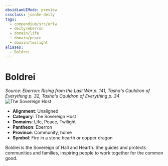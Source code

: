 ```yaml
---
obsidianUIMode: preview
cssclass: json5e-deity
tags:
  - compendium/src/erlw
  - deity/eberron
  - domain/life
  - domain/peace
  - domain/twilight
aliases:
  - Boldrei
---
```

# Boldrei
*Source: Eberron: Rising from the Last War p. 141, Tasha's Cauldron of Everything p. 32, Tasha's Cauldron of Everything p. 34* 
![The Sovereign Host](/compendium/deities/img/the-sovereign-host.png#symbol)

- **Alignment**: Unaligned
- **Category**: The Sovereign Host
- **Domains**: Life, Peace, Twilight
- **Pantheon**: Eberron
- **Province**: Community, home
- **Symbol**: Fire in a stone hearth _or_ copper dragon

Boldrei is the Sovereign of Hall and Hearth. She guides and protects communities and families, inspiring people to work together for the common good.